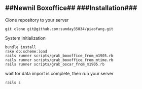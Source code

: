 ##Newnil Boxoffice##
###Installation###
----
Clone repository to your server
```
git clone git@github.com:sunday35034/piaofang.git
```
System initialization
```
bundle install
rake db:scheme:load
rails runner scripts/grab_boxoffice_from_m1905.rb
rails runner scripts/grab_boxoffice_from_mtime.rb
rails runner scripts/grab_oscar_from_m1905.rb
```
wait for data import is complete, then run your server
```
rails s
```
